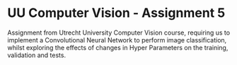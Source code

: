# UU Computer Vision - Assignment 5
Assignment from Utrecht University Computer Vision course, requiring us to implement a Convolutional Neural Network to perform image classification, whilst exploring the effects of changes in Hyper Parameters on the training, validation and tests.
